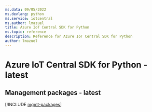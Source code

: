 ```yaml
---
ms.data: 09/05/2022
ms.devlang: python
ms.service: iotcentral
ms.author: lmazuel
title: Azure IoT Central SDK for Python
ms.topic: reference
description: Reference for Azure IoT Central SDK for Python
author: lmazuel
---
```

# Azure IoT Central SDK for Python - latest

## Management packages - latest
[!INCLUDE [mgmt-packages](iot-central-mgmt-index.md)]
